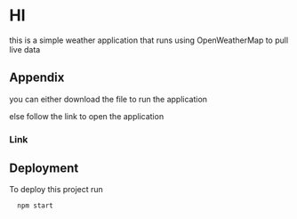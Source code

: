 
# HI


this is a simple weather application that runs using OpenWeatherMap to pull live data



## Appendix

you can either download the file to run the application 

else follow the link to open the application 

### Link 




## Deployment

To deploy this project run

```bash
  npm start
```

